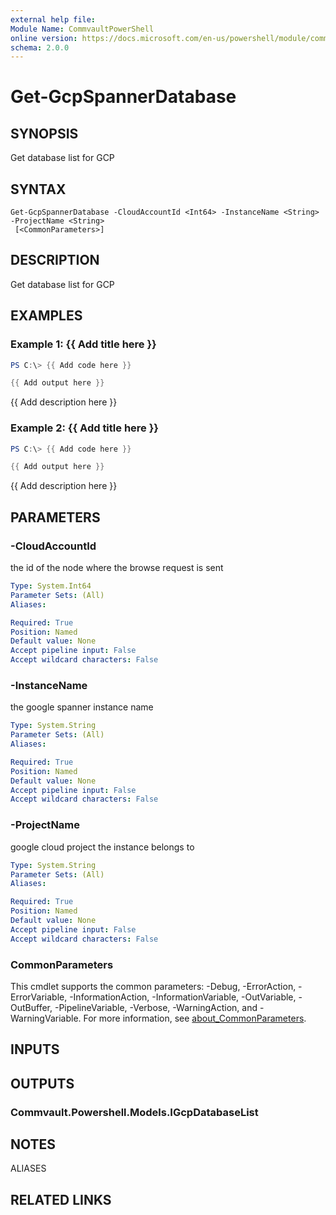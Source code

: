 ```yaml
---
external help file:
Module Name: CommvaultPowerShell
online version: https://docs.microsoft.com/en-us/powershell/module/commvaultpowershell/get-gcpspannerdatabase
schema: 2.0.0
---
```


# Get-GcpSpannerDatabase

## SYNOPSIS
Get database list for GCP

## SYNTAX

```
Get-GcpSpannerDatabase -CloudAccountId <Int64> -InstanceName <String> -ProjectName <String>
 [<CommonParameters>]
```

## DESCRIPTION
Get database list for GCP

## EXAMPLES

### Example 1: {{ Add title here }}
```powershell
PS C:\> {{ Add code here }}

{{ Add output here }}
```

{{ Add description here }}

### Example 2: {{ Add title here }}
```powershell
PS C:\> {{ Add code here }}

{{ Add output here }}
```

{{ Add description here }}

## PARAMETERS

### -CloudAccountId
the id of the node where the browse request is sent

```yaml
Type: System.Int64
Parameter Sets: (All)
Aliases:

Required: True
Position: Named
Default value: None
Accept pipeline input: False
Accept wildcard characters: False
```

### -InstanceName
the google spanner instance name

```yaml
Type: System.String
Parameter Sets: (All)
Aliases:

Required: True
Position: Named
Default value: None
Accept pipeline input: False
Accept wildcard characters: False
```

### -ProjectName
google cloud project the instance belongs to

```yaml
Type: System.String
Parameter Sets: (All)
Aliases:

Required: True
Position: Named
Default value: None
Accept pipeline input: False
Accept wildcard characters: False
```

### CommonParameters
This cmdlet supports the common parameters: -Debug, -ErrorAction, -ErrorVariable, -InformationAction, -InformationVariable, -OutVariable, -OutBuffer, -PipelineVariable, -Verbose, -WarningAction, and -WarningVariable. For more information, see [about_CommonParameters](http://go.microsoft.com/fwlink/?LinkID=113216).

## INPUTS

## OUTPUTS

### Commvault.Powershell.Models.IGcpDatabaseList

## NOTES

ALIASES

## RELATED LINKS

